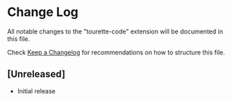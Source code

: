 # Change Log

All notable changes to the "tourette-code" extension will be documented in this file.

Check [Keep a Changelog](http://keepachangelog.com/) for recommendations on how to structure this file.

## [Unreleased]

- Initial release